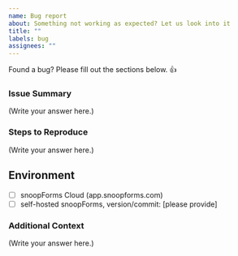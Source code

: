 ```yaml
---
name: Bug report
about: Something not working as expected? Let us look into it
title: ""
labels: bug
assignees: ""
---
```


Found a bug? Please fill out the sections below. 👍

### Issue Summary

<!--
A summary of the issue. This needs to be a clear detailed-rich summary.
-->

(Write your answer here.)

### Steps to Reproduce

<!--
1. (for example) Went to ...
2. Clicked on...
3. ...

Any other relevant information. For example, why do you consider this a bug and what did you expect to happen instead?
-->

(Write your answer here.)

## Environment

- [ ] snoopForms Cloud (app.snoopforms.com)
- [ ] self-hosted snoopForms, version/commit: [please provide]

### Additional Context

<!--
- Browser version, screen recording, console logs, network requests: You can make a recording with [Bird Eats Bug](https://birdeatsbug.com/).
- Node.js version
- Anything else that you think could be an issue.
-->

(Write your answer here.)
